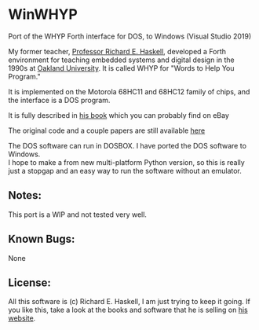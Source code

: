 # WinWHYP

Port of the WHYP Forth interface for DOS, to Windows (Visual Studio 2019)

My former teacher, [Professor Richard E. Haskell](http://www.richardhaskell.com/), developed a Forth
environment for teaching embedded systems and digital design in the 1990s at [Oakland University](https://oakland.edu/).
It is called WHYP for "Words to Help You Program."

It is implemented on the Motorola 68HC11 and 68HC12 family of chips, and the interface is a DOS program.

It is fully described in [his book](https://www.amazon.com/Design-Embedded-Systems-68HC12-Microcontrollers/dp/0130832081)
which you can probably find on eBay

The original code and a couple papers are still available [here](http://www.cse.secs.oakland.edu/haskell/hc12_book.htm)

The DOS software can run in DOSBOX. I have ported the DOS software to Windows.  
I hope to make a from new multi-platform Python version, so this is really just a stopgap and an easy way to run the software without an emulator.

## Notes:

This port is a WIP and not tested very well.

## Known Bugs:

None

## License:

All this software is (c) Richard E. Haskell, I am just trying to keep it going.
If you like this, take a look at the books and software that he is selling on [his website](http://www.richardhaskell.com/).

